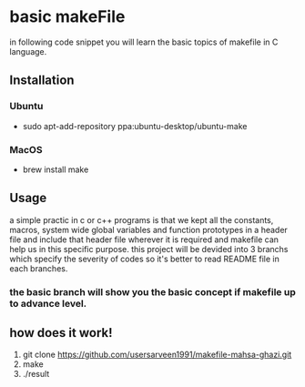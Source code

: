 # basic makeFile

in following code snippet you will learn the basic topics of makefile in C language.    
## Installation
### Ubuntu
-  sudo apt-add-repository ppa:ubuntu-desktop/ubuntu-make
### MacOS
- brew install make 

## Usage

a simple practic in c or c++ programs is that we kept all the constants, macros, system wide global variables and function prototypes in a header file and include that header file wherever it is required and makefile can help us in this specific purpose.
this project will be devided into 3 branchs which specify the severity of codes so it's better to read README file in each branches.

### the basic branch will show you the basic concept if makefile up to advance level.

## how does it work!
1. git clone https://github.com/usersarveen1991/makefile-mahsa-ghazi.git
2. make 
3. ./result
